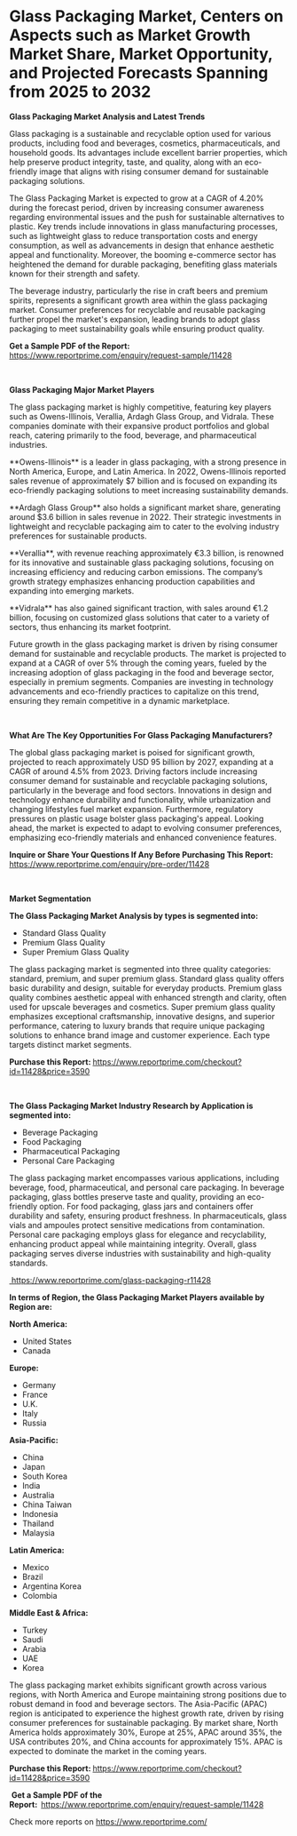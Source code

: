 <p><h1>Glass Packaging Market, Centers on Aspects such as Market Growth Market Share, Market Opportunity, and Projected Forecasts Spanning from 2025 to 2032</h1></p><p><strong>Glass Packaging Market Analysis and Latest Trends</strong></p>
<p><p>Glass packaging is a sustainable and recyclable option used for various products, including food and beverages, cosmetics, pharmaceuticals, and household goods. Its advantages include excellent barrier properties, which help preserve product integrity, taste, and quality, along with an eco-friendly image that aligns with rising consumer demand for sustainable packaging solutions.</p><p>The Glass Packaging Market is expected to grow at a CAGR of 4.20% during the forecast period, driven by increasing consumer awareness regarding environmental issues and the push for sustainable alternatives to plastic. Key trends include innovations in glass manufacturing processes, such as lightweight glass to reduce transportation costs and energy consumption, as well as advancements in design that enhance aesthetic appeal and functionality. Moreover, the booming e-commerce sector has heightened the demand for durable packaging, benefiting glass materials known for their strength and safety.</p><p>The beverage industry, particularly the rise in craft beers and premium spirits, represents a significant growth area within the glass packaging market. Consumer preferences for recyclable and reusable packaging further propel the market's expansion, leading brands to adopt glass packaging to meet sustainability goals while ensuring product quality.</p></p>
<p><strong>Get a Sample PDF of the Report:&nbsp;</strong> <a href="https://www.reportprime.com/enquiry/request-sample/11428?utm_campaign=2988&utm_medium=2&utm_source=Github&utm_content=ia&utm_term=20032025&utm_id=glass-packaging">https://www.reportprime.com/enquiry/request-sample/11428</a></p>
<p>&nbsp;</p>
<p><strong>Glass Packaging Major Market Players</strong></p>
<p><p>The glass packaging market is highly competitive, featuring key players such as Owens-Illinois, Verallia, Ardagh Glass Group, and Vidrala. These companies dominate with their expansive product portfolios and global reach, catering primarily to the food, beverage, and pharmaceutical industries.</p><p>**Owens-Illinois** is a leader in glass packaging, with a strong presence in North America, Europe, and Latin America. In 2022, Owens-Illinois reported sales revenue of approximately $7 billion and is focused on expanding its eco-friendly packaging solutions to meet increasing sustainability demands.</p><p>**Ardagh Glass Group** also holds a significant market share, generating around $3.6 billion in sales revenue in 2022. Their strategic investments in lightweight and recyclable packaging aim to cater to the evolving industry preferences for sustainable products.</p><p>**Verallia**, with revenue reaching approximately €3.3 billion, is renowned for its innovative and sustainable glass packaging solutions, focusing on increasing efficiency and reducing carbon emissions. The company’s growth strategy emphasizes enhancing production capabilities and expanding into emerging markets.</p><p>**Vidrala** has also gained significant traction, with sales around €1.2 billion, focusing on customized glass solutions that cater to a variety of sectors, thus enhancing its market footprint.</p><p>Future growth in the glass packaging market is driven by rising consumer demand for sustainable and recyclable products. The market is projected to expand at a CAGR of over 5% through the coming years, fueled by the increasing adoption of glass packaging in the food and beverage sector, especially in premium segments. Companies are investing in technology advancements and eco-friendly practices to capitalize on this trend, ensuring they remain competitive in a dynamic marketplace.</p></p>
<p>&nbsp;</p>
<p><strong>What Are The Key Opportunities For Glass Packaging Manufacturers?</strong></p>
<p><p>The global glass packaging market is poised for significant growth, projected to reach approximately USD 95 billion by 2027, expanding at a CAGR of around 4.5% from 2023. Driving factors include increasing consumer demand for sustainable and recyclable packaging solutions, particularly in the beverage and food sectors. Innovations in design and technology enhance durability and functionality, while urbanization and changing lifestyles fuel market expansion. Furthermore, regulatory pressures on plastic usage bolster glass packaging's appeal. Looking ahead, the market is expected to adapt to evolving consumer preferences, emphasizing eco-friendly materials and enhanced convenience features.</p></p>
<p><strong>Inquire or Share Your Questions If Any Before Purchasing This Report:</strong> <a href="https://www.reportprime.com/enquiry/pre-order/11428?utm_campaign=2988&utm_medium=2&utm_source=Github&utm_content=ia&utm_term=20032025&utm_id=glass-packaging">https://www.reportprime.com/enquiry/pre-order/11428</a></p>
<p>&nbsp;</p>
<p><strong>Market Segmentation</strong></p>
<p><strong>The Glass Packaging Market Analysis by types is segmented into:</strong></p>
<p><ul><li>Standard Glass Quality</li><li>Premium Glass Quality</li><li>Super Premium Glass Quality</li></ul></p>
<p><p>The glass packaging market is segmented into three quality categories: standard, premium, and super premium glass. Standard glass quality offers basic durability and design, suitable for everyday products. Premium glass quality combines aesthetic appeal with enhanced strength and clarity, often used for upscale beverages and cosmetics. Super premium glass quality emphasizes exceptional craftsmanship, innovative designs, and superior performance, catering to luxury brands that require unique packaging solutions to enhance brand image and customer experience. Each type targets distinct market segments.</p></p>
<p><strong>Purchase this Report:&nbsp;</strong><a href="https://www.reportprime.com/checkout?id=11428&price=3590&utm_campaign=2988&utm_medium=2&utm_source=Github&utm_content=ia&utm_term=20032025&utm_id=glass-packaging">https://www.reportprime.com/checkout?id=11428&price=3590</a></p>
<p>&nbsp;</p>
<p><strong>The Glass Packaging Market Industry Research by Application is segmented into:</strong></p>
<p><ul><li>Beverage Packaging</li><li>Food Packaging</li><li>Pharmaceutical Packaging</li><li>Personal Care Packaging</li></ul></p>
<p><p>The glass packaging market encompasses various applications, including beverage, food, pharmaceutical, and personal care packaging. In beverage packaging, glass bottles preserve taste and quality, providing an eco-friendly option. For food packaging, glass jars and containers offer durability and safety, ensuring product freshness. In pharmaceuticals, glass vials and ampoules protect sensitive medications from contamination. Personal care packaging employs glass for elegance and recyclability, enhancing product appeal while maintaining integrity. Overall, glass packaging serves diverse industries with sustainability and high-quality standards.</p></p>
<p><a href="https://www.reportprime.com/glass-packaging-r11428?utm_campaign=2988&utm_medium=2&utm_source=Github&utm_content=ia&utm_term=20032025&utm_id=glass-packaging">&nbsp;https://www.reportprime.com/glass-packaging-r11428</a></p>
<p><strong>In terms of Region, the Glass Packaging Market Players available by Region are:</strong></p>
<p>
    <p> <strong> North America: </strong>
        <ul>
            <li>United States</li>
            <li>Canada</li>
        </ul>
        </p> 
    <p> <strong> Europe: </strong>
        <ul>
            <li>Germany</li>
            <li>France</li>
            <li>U.K.</li>
            <li>Italy</li>
            <li>Russia</li>
        </ul>
        </p> 
    <p> <strong> Asia-Pacific: </strong>
        <ul>
            <li>China</li>
            <li>Japan</li>
            <li>South Korea</li>
            <li>India</li>
            <li>Australia</li>
            <li>China Taiwan</li>
            <li>Indonesia</li>
            <li>Thailand</li>
            <li>Malaysia</li>
        </ul>
        </p> 
    <p> <strong> Latin America: </strong>
        <ul>
            <li>Mexico</li>
            <li>Brazil</li>
            <li>Argentina Korea</li>
            <li>Colombia</li>
        </ul>
        </p> 
    <p> <strong> Middle East & Africa: </strong>
        <ul>
            <li>Turkey</li>
            <li>Saudi</li>
            <li>Arabia</li>
            <li>UAE</li>
            <li>Korea</li>
        </ul>
    </p>
    </p>
<p><p>The glass packaging market exhibits significant growth across various regions, with North America and Europe maintaining strong positions due to robust demand in food and beverage sectors. The Asia-Pacific (APAC) region is anticipated to experience the highest growth rate, driven by rising consumer preferences for sustainable packaging. By market share, North America holds approximately 30%, Europe at 25%, APAC around 35%, the USA contributes 20%, and China accounts for approximately 15%. APAC is expected to dominate the market in the coming years.</p></p>
<p><strong>Purchase this Report: </strong><a href="https://www.reportprime.com/checkout?id=11428&price=3590&utm_campaign=2988&utm_medium=2&utm_source=Github&utm_content=ia&utm_term=20032025&utm_id=glass-packaging">https://www.reportprime.com/checkout?id=11428&price=3590</a></p>
<p>&nbsp;<strong>Get a Sample PDF of the Report:&nbsp;&nbsp;</strong><a href="https://www.reportprime.com/enquiry/request-sample/11428?utm_campaign=2988&utm_medium=2&utm_source=Github&utm_content=ia&utm_term=20032025&utm_id=glass-packaging">https://www.reportprime.com/enquiry/request-sample/11428</a></p>
<p><strong></strong></p>
<p>Check more reports on <a href="https://www.reportprime.com/?utm_campaign=2988&utm_medium=2&utm_source=Github&utm_content=ia&utm_term=20032025&utm_id=glass-packaging">https://www.reportprime.com/</a></p>